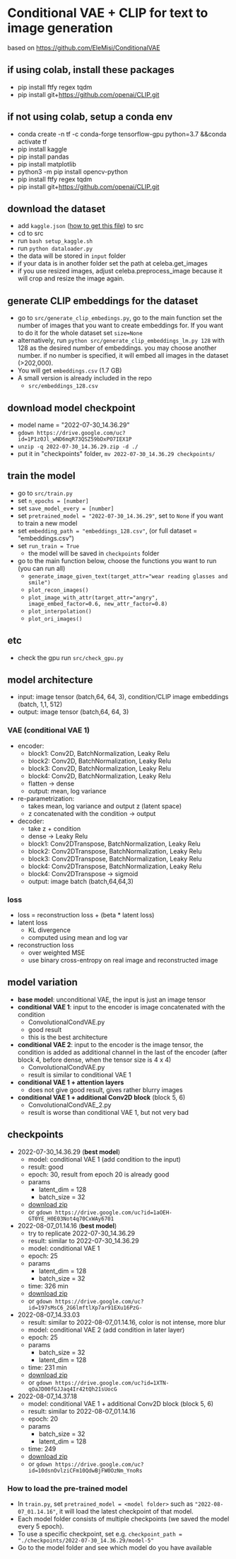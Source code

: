 # Conditional VAE + CLIP for text to image generation

based on https://github.com/EleMisi/ConditionalVAE

## if using colab, install these packages

- pip install ftfy regex tqdm
- pip install git+https://github.com/openai/CLIP.git

## if not using colab, setup a conda env

- conda create -n tf -c conda-forge tensorflow-gpu python=3.7 &&conda activate tf
- pip install kaggle
- pip install pandas
- pip install matplotlib
- python3 -m pip install opencv-python
- pip install ftfy regex tqdm
- pip install git+https://github.com/openai/CLIP.git

## download the dataset

- add `kaggle.json` ([how to get this file](https://www.kaggle.com/general/156610)) to src
- cd to src
- run `bash setup_kaggle.sh`
- run `python dataloader.py`
- the data will be stored in `input` folder
- if your data is in another folder set the path at celeba.get_images
- if you use resized images, adjust celeba.preprocess_image because it will crop and resize the image again.

## generate CLIP embeddings for the dataset

- go to `src/generate_clip_embedings.py`, go to the main function set the number of images that you want to create
  embeddings for. If you want to do it for the whole dataset set `size=None`
- alternatively, run `python src/generate_clip_embeddings_lm.py 128` with 128 as the desired number of embeddings. you
  may choose another number. if no number is specified, it will embed all images in the dataset (>202,000).
- You will get `embeddings.csv` (1.7 GB)
- A small version is already included in the repo
    - `src/embeddings_128.csv`

## download model checkpoint

- model name = "2022-07-30_14.36.29"
- `gdown https://drive.google.com/uc?id=1P1z0Jl_wND6mqR73QSZ59bDxPO7IEX1P`
- `unzip -q 2022-07-30_14.36.29.zip -d ./`
- put it in "checkpoints" folder, `mv 2022-07-30_14.36.29 checkpoints/`

## train the model

- go to `src/train.py`
- set `n_epochs = [number]`
- set `save_model_every = [number]`
- set `pretrained_model = "2022-07-30_14.36.29"`, set to `None` if you want to train a new model
- set `embedding_path = "embeddings_128.csv"`, (or full dataset = "embeddings.csv")
- set `run_train = True`
    - the model will be saved in `checkpoints` folder
- go to the main function below, choose the functions you want to run (you can run all)
    - `generate_image_given_text(target_attr="wear reading glasses and smile")`
    - `plot_recon_images()`
    - `plot_image_with_attr(target_attr="angry", image_embed_factor=0.6, new_attr_factor=0.8)`
    - `plot_interpolation()`
    - `plot_ori_images()`

## etc

- check the gpu run `src/check_gpu.py`

## model architecture

- input: image tensor (batch,64, 64, 3), condition/CLIP image embeddings (batch, 1,1, 512)
- output: image tensor (batch,64, 64, 3)

### VAE (conditional VAE 1)

- encoder:
  - block1: Conv2D, BatchNormalization, Leaky Relu
  - block2: Conv2D, BatchNormalization, Leaky Relu
  - block3: Conv2D, BatchNormalization, Leaky Relu
  - block4: Conv2D, BatchNormalization, Leaky Relu
  - flatten -> dense
  - output: mean, log variance
- re-parametrization:
  - takes mean, log variance and output z (latent space)
  - z concatenated with the condition -> output 
- decoder:
  - take z + condition
  - dense -> Leaky Relu
  - block1: Conv2DTranspose, BatchNormalization, Leaky Relu
  - block2: Conv2DTranspose, BatchNormalization, Leaky Relu
  - block3: Conv2DTranspose, BatchNormalization, Leaky Relu
  - block4: Conv2DTranspose, BatchNormalization, Leaky Relu
  - block4: Conv2DTranspose -> sigmoid
  - output: image batch (batch,64,64,3)

### loss

- loss = reconstruction loss + (beta * latent loss)
- latent loss
    - KL divergence
    - computed using mean and log var
- reconstruction loss
    - over weighted MSE
    - use binary cross-entropy on real image and reconstructed image

## model variation

- **base model**: unconditional VAE, the input is just an image tensor
- **conditional VAE 1**: input to the encoder is image concatenated with the condition
    - ConvolutionalCondVAE.py
    - good result
    - this is the best architecture
- **conditional VAE 2**: input to the encoder is the image tensor, the condition is added as additional channel in the last
  of the encoder (after block 4, before dense, when the tensor size is 4 x 4)
    - ConvolutionalCondVAE.py
    - result is similar to conditional VAE 1
- **conditional VAE 1 + attention layers**
    - does not give good result, gives rather blurry images
- **conditional VAE 1 + additional Conv2D block** (block 5, 6)
    - ConvolutionalCondVAE_2.py
    - result is worse than conditional VAE 1, but not very bad

## checkpoints

- 2022-07-30_14.36.29 (**best model**)
    - model: conditional VAE 1 (add condition to the input)
    - result: good
    - epoch: 30, result from epoch 20 is already good
    - params
        - latent_dim = 128
        - batch_size = 32
    - [download zip](https://drive.google.com/file/d/1aOEH-GT0YE_H0E03Not4q70CxWAy6701/view?usp=sharing)
    - or `gdown https://drive.google.com/uc?id=1aOEH-GT0YE_H0E03Not4q70CxWAy6701`
- 2022-08-07_01.14.16 (**best model**)
    - try to replicate 2022-07-30_14.36.29
    - result: similar to 2022-07-30_14.36.29
    - model: conditional VAE 1
    - epoch: 25
    - params
        - latent_dim = 128
        - batch_size = 32
    - time: 326 min
    - [download zip](https://drive.google.com/file/d/197sMsC6_2G6lmftlXp7ar91EXu16PzG-/view?usp=sharing)
    - or `gdown https://drive.google.com/uc?id=197sMsC6_2G6lmftlXp7ar91EXu16PzG-`
- 2022-08-07_14.33.03
    - result: similar to 2022-08-07_01.14.16, color is not intense, more blur
    - model: conditional VAE 2 (add condition in later layer)
    - epoch: 25
    - params
        - batch_size = 32
        - latent_dim = 128
    - time: 231 min
    - [download zip](https://drive.google.com/file/d/1XTN-qOaJD00fGJJaq4Ir42tQh21sUocG/view?usp=sharing)
    - or `gdown https://drive.google.com/uc?id=1XTN-qOaJD00fGJJaq4Ir42tQh21sUocG`
- 2022-08-07_14.37.18
    - model: conditional VAE 1 + additional Conv2D block (block 5, 6)
    - result: similar to 2022-08-07_01.14.16
    - epoch: 20
    - params
        - batch_size = 32
        - latent_dim = 128
    - time: 249
    - [download zip](https://drive.google.com/file/d/10dsnOvlziCFm10QdwBjFW0OzNm_YnoRs/view?usp=sharing)
    - or `gdown https://drive.google.com/uc?id=10dsnOvlziCFm10QdwBjFW0OzNm_YnoRs`

### How to load the pre-trained model

- In `train.py`, set `pretrained_model = <model folder>` such as `"2022-08-07_01.14.16"`, it will load the latest
  checkpoint of that model.
- Each model folder consists of multiple checkpoints (we saved the model every 5 epoch).
- To use a specific checkpoint, set e.g. `checkpoint_path = "./checkpoints/2022-07-30_14.36.29/model-5"`
- Go to the model folder and see which model do you have available
